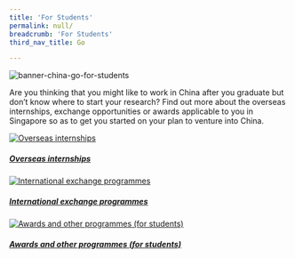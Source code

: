 ```yaml
---
title: 'For Students'
permalink: null/
breadcrumb: 'For Students'
third_nav_title: Go

---
```



![banner-china-go-for-students](\images\china-students\for-students-new.jpg)

Are you thinking that you might like to work in China after you graduate but don’t know where to start your research? Find out more about the overseas internships, exchange opportunities or awards applicable to you in Singapore so as to get you started on your plan to venture into China.

<div>
	<div class="row is-multiline">
		<div class="col is-half-tablet padding--bottom--lg">
			<a href="/china/go/for-students/overseas-internships/" class="project-link">
				<img src="/images/china-students/overseas-internships-small.jpg" alt="Overseas internships" class="project-image">
			<div class="project-card">
				<div class="project-title margin--bottom--xs">
					<h5><b>Overseas internships</b></h5>
				</div>
			</div>
			</a>
		</div>
		<div class="col is-half-tablet padding--bottom--lg">
			<a href="/china/go/for-students/international-exchange-programmes/" class="project-link">
				<img src="/images/china-students/international-exchange-programmes-small.jpg" alt="International exchange programmes" class="project-image">
			<div class="project-card">
				<div class="project-title margin--bottom--xs">
					<h5><b>International exchange programmes</b></h5>
				</div>
			</div>
			</a>
		</div>
	</div>
</div>

<p><p>

<div>
	<div class="row is-multiline">
		<div class="col is-half-tablet padding--bottom--lg">
			<a href="/china/go/for-students/awards-for-students/" class="project-link">
				<img src="/images/china-students/awards-students-small.jpg" alt="Awards and other programmes (for students)" class="project-image">
			<div class="project-card">
				<div class="project-title margin--bottom--xs">
					<h5><b>Awards and other programmes (for students)</b></h5>
				</div>
			</div>
			</a>
		</div>
	</div>
</div>